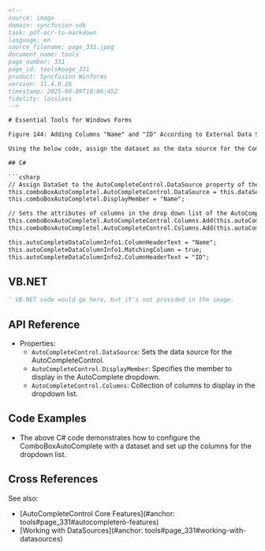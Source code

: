 ```html
<!-- 
source: image
domain: syncfusion-sdk
task: pdf-ocr-to-markdown
language: en
source_filename: page_331.jpeg
document_name: tools
page_number: 331
page_id: tools#page_331
product: Syncfusion Winforms
version: 11.4.0.26
timestamp: 2025-08-09T10:06:45Z
fidelity: lossless
-->

# Essential Tools for Windows Forms

Figure 144: Adding Columns "Name" and "ID" According to External Data Source

Using the below code, assign the dataset as the data source for the ComboBoxAutoComplete control.

## C#

```csharp
// Assign DataSet to the AutoCompleteControl.DataSource property of the ComboBoxAutoComplete.
this.comboBoxAutoCompletel.AutoCompleteControl.DataSource = this.dataSet1.Sports;
this.comboBoxAutoCompletel.DisplayMember = "Name";

// Sets the attributes of columns in the drop down list of the AutoComplete.
this.comboBoxAutoCompletel.AutoCompleteControl.Columns.Add(this.autoCompleteDataColumnInfo1);
this.comboBoxAutoCompletel.AutoCompleteControl.Columns.Add(this.autoCompleteDataColumnInfo2);

this.autoCompleteDataColumnInfo1.ColumnHeaderText = "Name";
this.autoCompleteDataColumnInfo1.MatchingColumn = true;
this.autoCompleteDataColumnInfo2.ColumnHeaderText = "ID";
```

## VB.NET

```vb
' VB.NET code would go here, but it's not provided in the image.
```

## API Reference
- Properties:
  - `AutoCompleteControl.DataSource`: Sets the data source for the AutoCompleteControl.
  - `AutoCompleteControl.DisplayMember`: Specifies the member to display in the AutoComplete dropdown.
  - `AutoCompleteControl.Columns`: Collection of columns to display in the dropdown list.

## Code Examples
- The above C# code demonstrates how to configure the ComboBoxAutoComplete with a dataset and set up the columns for the dropdown list.

## Cross References
See also:
- [AutoCompleteControl Core Features](#anchor: tools#page_331#autocompleterò-features)
- [Working with DataSources](#anchor: tools#page_331#working-with-datasources)

<!-- tags: WinForms, AutoCompleteControl, ComboBox, DataSource, DataRows, ColumnAttributes, API Reference keywords: AutoCompleteControl, ComboBoxAutoComplete, DataSource, ColumnHeaders, MatchingColumn, DisplayMember -->
```  
